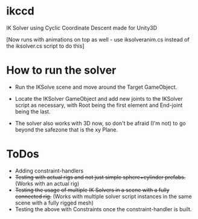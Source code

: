 # ikccd
IK Solver using Cyclic Coordinate Descent made for Unity3D

[Now runs with animations on top as well - use iksolveranim.cs instead of the iksolver.cs script to do this]

# How to run the solver
 - Run the IKSolve scene and move around the Target GameObject.


 - Locate the IKSolver GameObject and add new joints to the IKSolver script as necessary, with Root being the first element and End-joint being the last.


 - The solver also works with 3D now, so don't be afraid (I'm not) to go beyond the safezone that is the xy Plane.

# ToDos
 
 - Adding constraint-handlers
 - ~~Testing with actual rigs and not just simple sphere+cylinder prefabs.~~
    (Works with an actual rig)
 - ~~Testing the usage of multiple IK Solvers in a scene with a fully connected rig.~~
    (Works with multiple solver script instances in the same scene with a fully rigged mesh)
 - Testing the above with Constraints once the constraint-handler is built.
